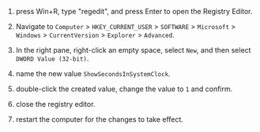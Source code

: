 1. press Win+R, type "regedit", and press Enter to open the Registry Editor.

2. Navigate to `Computer` > `HKEY_CURRENT_USER` > `SOFTWARE` > `Microsoft` > `Windows` > `CurrentVersion` > `Explorer` > `Advanced`.

3. In the right pane, right-click an empty space, select `New`, and then select `DWORD Value (32-bit)`.

4. name the new value `ShowSecondsInSystemClock`.

5. double-click the created value, change the value to `1` and confirm.

6. close the registry editor.

7. restart the computer for the changes to take effect.